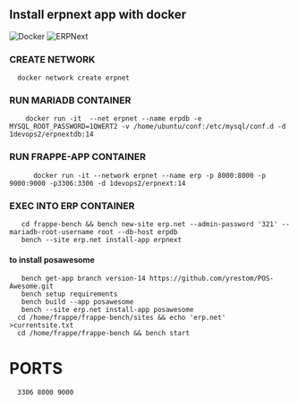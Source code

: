 ## Install erpnext app with docker
![Docker](https://img.shields.io/badge/Docker-23.0.3-%232496ED.svg?style=for-the-badge&logo=docker&logoColor=white) ![ERPNext](https://img.shields.io/badge/ERPNext-v14-%2343853D.svg?style=for-the-badge&logo=erpnext&logoColor=white)


### CREATE NETWORK
  
      docker network create erpnet

### RUN MARIADB CONTAINER
 
        docker run -it  --net erpnet --name erpdb -e MYSQL_ROOT_PASSWORD=1QWERT2 -v /home/ubuntu/conf:/etc/mysql/conf.d -d 1devops2/erpnextdb:14


### RUN FRAPPE-APP CONTAINER


          docker run -it --network erpnet --name erp -p 8000:8000 -p 9000:9000 -p3306:3306 -d 1devops2/erpnext:14


### EXEC INTO ERP CONTAINER

       cd frappe-bench && bench new-site erp.net --admin-password '321' --mariadb-root-username root --db-host erpdb
       bench --site erp.net install-app erpnext 
#### to install posawesome

       bench get-app branch version-14 https://github.com/yrestom/POS-Awesome.git
       bench setup requirements
       bench build --app posawesome
       bench --site erp.net install-app posawesome 
      cd /home/frappe/frappe-bench/sites && echo 'erp.net' >currentsite.txt 
      cd /home/frappe/frappe-bench && bench start


# PORTS
      3306 8000 9000


